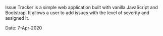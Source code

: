 Issue Tracker is a simple web application built with vanilla JavaScript and Bootstrap. It allows a user to add issues with the level of severity and assigned it.

Date: 7-Apr-2020
